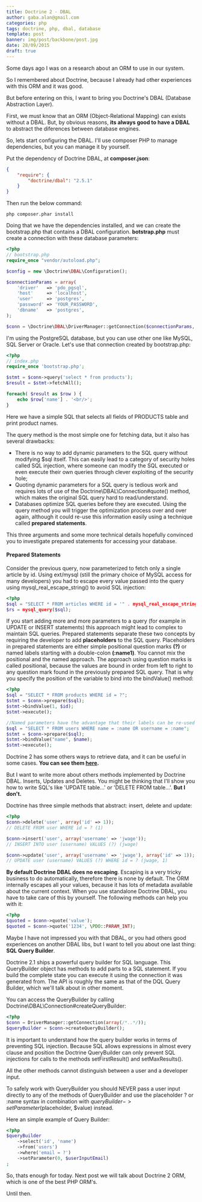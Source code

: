 ```yaml
---
title: Doctrine 2 - DBAL
author: gaba.alan@gmail.com
categories: php
tags: doctrine, php, dbal, database
template: post
banner: img/post/backbone/post.jpg
date: 28/09/2015
draft: true
---
```


Some days ago I was on a research about an ORM to use in our system.

So I remembered about Doctrine, because I already had other experiences with this ORM and it was good.

But before entering on this, I want to bring you Doctrine's DBAL (Database Abstraction Layer).

First, we must know that an ORM (Object-Relational Mapping) can exists without a DBAL. But, by obvious reasons, **its always good to have a DBAL** to abstract the diferences between database engines.

So, lets start configuring the DBAL. I'll use composer PHP to manage dependencies, but you can manage it by yourself.

Put the dependency of Doctrine DBAL, at **composer.json**:

```json
{
    "require": {
        "doctrine/dbal": "2.5.1"
    }
}
```

Then run the below command:

```
php composer.phar install
```

Doing that we have the dependencies installed, and we can create the bootstrap.php that contains a DBAL configuration. **botstrap.php** must create a connection with these database parameters:

```php
<?php
// bootstrap.php
require_once "vendor/autoload.php";

$config = new \Doctrine\DBAL\Configuration();

$connectionParams = array(
    'driver'   => 'pdo_pgsql',
    'host'     => 'localhost',
    'user'     => 'postgres',
    'password' => 'YOUR_PASSWORD',
    'dbname'   => 'postgres',
);

$conn = \Doctrine\DBAL\DriverManager::getConnection($connectionParams, $config);
```

I'm using the PostgreSQL database, but you can use other one like MySQL, SQL Server or Oracle. Let's use that connection created by bootstrap.php:

```php
<?php
// index.php
require_once 'bootstrap.php';

$stmt = $conn->query('select * from products');
$result = $stmt->fetchAll();

foreach( $result as $row ) {
	echo $row['name'] . '<br/>';
}
```

Here we have a simple SQL that selects all fields of PRODUCTS table and print product names.

The query method is the most simple one for fetching data, but it also has several drawbacks:

* There is no way to add dynamic parameters to the SQL query without modifying $sql itself. This can easily lead to a category of security holes called SQL injection, where someone can modify the SQL executed or even execute their own queries through clever exploiting of the security hole;
* Quoting dynamic parameters for a SQL query is tedious work and requires lots of use of the Doctrine\DBAL\Connection#quote() method, which makes the original SQL query hard to read/understand.
* Databases optimize SQL queries before they are executed. Using the query method you will trigger the optimization process over and over again, although it could re-use this information easily using a technique called **prepared statements**.

This three arguments and some more technical details hopefully convinced you to investigate prepared statements for accessing your database.

#### Prepared Statements

Consider the previous query, now parameterized to fetch only a single article by id. Using ext/mysql (still the primary choice of MySQL access for many developers) you had to escape every value passed into the query using mysql_real_escape_string() to avoid SQL injection:

```php
<?php
$sql = "SELECT * FROM articles WHERE id = '" . mysql_real_escape_string($id, $link) . "'";
$rs = mysql_query($sql);
```

If you start adding more and more parameters to a query (for example in UPDATE or INSERT statements) this approach might lead to complex to maintain SQL queries. Prepared statements separate these two concepts by requiring the developer to add **placeholders** to the SQL query. Placeholders in prepared statements are either simple positional question marks **(?)** or named labels starting with a double-colon **(:name1)**. You cannot mix the positional and the named approach. The approach using question marks is called positional, because the values are bound in order from left to right to any question mark found in the previously prepared SQL query. That is why you specify the position of the variable to bind into the bindValue() method:

```php
<?php
$sql = "SELECT * FROM products WHERE id = ?";
$stmt = $conn->prepare($sql);
$stmt->bindValue(1, $id);
$stmt->execute();

//Named parameters have the advantage that their labels can be re-used and only need to be bound once:
$sql = "SELECT * FROM users WHERE name = :name OR username = :name";
$stmt = $conn->prepare($sql);
$stmt->bindValue("name", $name);
$stmt->execute();
```
Doctrine 2 has some others ways to retrieve data, and it can be useful in some cases. **You can see them [here](http://docs.doctrine-project.org/projects/doctrine-dbal/en/latest/reference/data-retrieval-and-manipulation.html).**

But I want to write more about others methods implemented by Doctrine DBAL. Inserts, Updates and Deletes.
You might be thinking that I'll show you how to write SQL's like 'UPDATE table...' or 'DELETE FROM table...'. **But I don't.**

Doctrine has three simple methods that abstract: insert, delete and update:

```php
<?php
$conn->delete('user', array('id' => 1));
// DELETE FROM user WHERE id = ? (1)

$conn->insert('user', array('username' => 'jwage'));
// INSERT INTO user (username) VALUES (?) (jwage)

$conn->update('user', array('username' => 'jwage'), array('id' => 1));
// UPDATE user (username) VALUES (?) WHERE id = ? (jwage, 1)
```

**By default Doctrine DBAL does no escaping**. Escaping is a very tricky business to do automatically, therefore there is none by default. The ORM internally escapes all your values, because it has lots of metadata available about the current context. When you use standalone Doctrine DBAL, you have to take care of this by yourself. The following methods can help you with it:

```php
<?php
$quoted = $conn->quote('value');
$quoted = $conn->quote('1234', \PDO::PARAM_INT);
```

Maybe I have not impressed you with that DBAL, or you had others good experiences on another DBAL libs, but I want to tell you about one last thing: **SQL Query Builder**.

Doctrine 2.1 ships a powerful query builder for SQL language. This QueryBuilder object has methods to add parts to a SQL statement. If you build the complete state you can execute it using the connection it was generated from. The API is roughly the same as that of the DQL Query Builder, which we'll talk about in other moment.

You can access the QueryBuilder by calling Doctrine\DBAL\Connection#createQueryBuilder:

```php
<?php
$conn = DriverManager::getConnection(array(/*..*/));
$queryBuilder = $conn->createQueryBuilder();
```

It is important to understand how the query builder works in terms of preventing SQL injection. Because SQL allows expressions in almost every clause and position the Doctrine QueryBuilder can only prevent SQL injections for calls to the methods setFirstResult() and setMaxResults().

All the other methods cannot distinguish between a user and a developer input.

To safely work with QueryBuilder you should NEVER pass a user input directly to any of the methods of QueryBuilder and use the placeholder ? or :name syntax in combination with $queryBuilder->setParameter($placeholder, $value) instead.

Here an simple example of Query Builder:

```php
<?php
$queryBuilder
    ->select('id', 'name')
    ->from('users')
    ->where('email = ?')
    ->setParameter(0, $userInputEmail)
;
```

So, thats enough for today. Next post we will talk about Doctrine 2 ORM, which is one of the best PHP ORM's.

Until then.


[Doctrine]: http://www.doctrine-project.org/ "Go to Doctrine official page"
[Doctrine DBAL]: http://www.doctrine-project.org/projects/dbal.html "Go to Doctrine DBAL page"